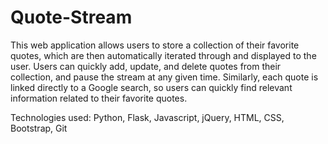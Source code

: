 # Quote-Stream

This web application allows users to store a collection of their favorite quotes, which are then automatically iterated through and displayed 
to the user. Users can quickly add, update, and delete quotes from their collection, and pause the stream at any given time. Similarly, each quote is linked 
directly to a Google search, so users can quickly find relevant information related to their favorite quotes.

Technologies used: Python, Flask, Javascript, jQuery, HTML, CSS, Bootstrap, Git

